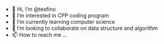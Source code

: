 - 👋 Hi, I’m @tesfino
- 👀 I’m interested in CPP coding program
- 🌱 I’m currently learning computer science
- 💞️ I’m looking to collaborate on data structure and algorithm
- 📫 How to reach me ...

<!---
tesfino/tesfino is a ✨ special ✨ repository because its `README.md` (this file) appears on your GitHub profile.
You can click the Preview link to take a look at your changes.
--->
